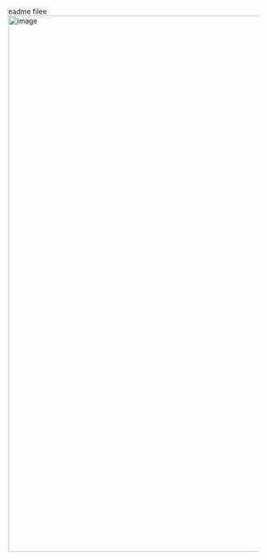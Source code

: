 eadme filee  
<img width="1920" height="1080" alt="image" src="https://github.com/user-attachments/assets/82fe7f3f-9195-45bf-a145-a6bff6af211e" />
